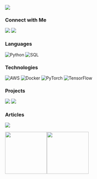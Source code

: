 [![](https://github.com/omar-kabeer/omar-kabeer/blob/61bdf2a45bb71b00a372c4862d77eedf31d8f824/profile.gif)](https://www.adamalston.com/)<!-- If you want the template for my gif, email me! -->

### Connect with Me
[![](https://img.shields.io/badge/-🌐%20My%20Website-000)](flowcv.me/umar-kabir)
[![](https://img.shields.io/badge/-🌐%20My%20Git-000)](https://github.com/omar-kabeer)

### Languages

![Python](https://img.shields.io/badge/-Python-000?&logo=Python)
![SQL](https://img.shields.io/badge/-SQL-000?&logo=MySQL)

### Technologies

![AWS](https://img.shields.io/badge/-AWS-000?&logo=Amazon-AWS&logoColor=F90)
![Docker](https://img.shields.io/badge/-Docker-000?&logo=Docker)
![PyTorch](https://img.shields.io/badge/-PyTorch-000?&logo=PyTorch)
![TensorFlow](https://img.shields.io/badge/-TensorFlow-000?&logo=TensorFlow)

### Projects

[![](https://img.shields.io/badge/-🏦%20Boosting%20Loan-000)](https://github.com/omar-kabeer/Boosting-Loan-Acceptance-Rates)
[![](https://img.shields.io/badge/-🕹%20Reinforcement%20Learning%20for%20Atari%20Video%20Games-000)](https://github.com/omar-kabeer/atari-games)

### Articles

[![](https://img.shields.io/badge/-🕹%20Atari%20Games-000)](https://medium.com/@uksaid12/reinforcement-learning-for-atari-video-games-a-deep-q-network-approach-766c62182b6e)


<a href="https://github.com/omar-kabeer"><img height="137px" src="https://github-readme-stats.vercel.app/api?username=omar-kabeer&hide_title=true&hide_border=true&show_icons=true&include_all_commits=true&count_private=true&line_height=21&text_color=000&icon_color=000&bg_color=0,ea6161,ffc64d,fffc4d,52fa5a&theme=graywhite" /><!-- wi*quL3fcV --><img height="137px" src="https://github-readme-stats.vercel.app/api/top-langs/?username=omar-kabeer&hide=html&hide_title=true&hide_border=true&layout=compact&langs_count=6&exclude_repo=comp426,Redventures-Movie-Quotes&text_color=000&icon_color=fff&bg_color=0,52fa5a,4dfcff,c64dff&theme=graywhite" /></a>
